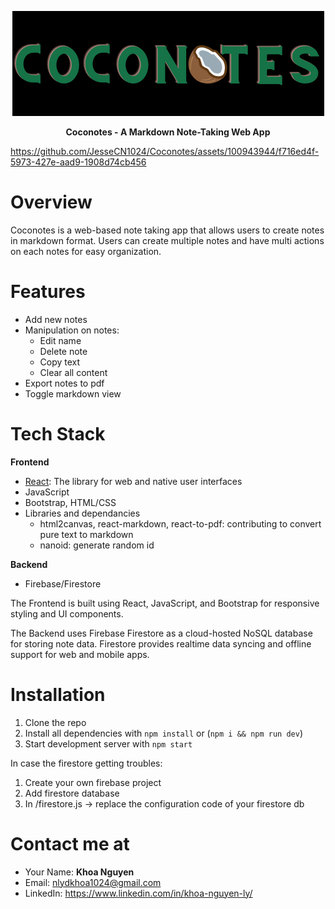 
<p style="text-align: center">
    <img src="assets/images/2023-10-09-17-10-59.png" alt="centered img"/>
</p>

<p style="text-align: center">
    <strong>Coconotes - A Markdown Note-Taking Web App</strong>
</p>

https://github.com/JesseCN1024/Coconotes/assets/100943944/f716ed4f-5973-427e-aad9-1908d74cb456

# Overview
Coconotes is a web-based note taking app that allows users to create notes in markdown format. Users can create multiple notes and have multi actions on each notes for easy organization.

# Features
* Add new notes
* Manipulation on notes:
  * Edit name
  * Delete note
  * Copy text
  * Clear all content
* Export notes to pdf
* Toggle markdown view

# Tech Stack
**Frontend**
* [React](https://react.dev/): The library for web and native user interfaces
* JavaScript
* Bootstrap, HTML/CSS
* Libraries and dependancies
  * html2canvas, react-markdown, react-to-pdf: contributing to convert pure text to markdown
  * nanoid: generate random id

**Backend**
* Firebase/Firestore

The Frontend is built using React, JavaScript, and Bootstrap for responsive styling and UI components.

The Backend uses Firebase Firestore as a cloud-hosted NoSQL database for storing note data. Firestore provides realtime data 
syncing and offline support for web and mobile apps.

# Installation 
1. Clone the repo
2. Install all dependencies with `npm install` or (`npm i && npm run dev`)
3. Start development server with `npm start`

In case the firestore getting troubles:
1. Create your own firebase project 
2. Add firestore database
3. In /firestore.js -> replace the configuration code of your firestore db

# Contact me at
* Your Name: **Khoa Nguyen**
* Email: nlydkhoa1024@gmail.com
* LinkedIn: https://www.linkedin.com/in/khoa-nguyen-ly/
